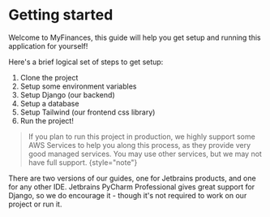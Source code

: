 # Getting started

Welcome to MyFinances, this guide will help you get setup and running this application for yourself!

Here's a brief logical set of steps to get setup:

<snippet id="setup-structure">

1. Clone the project
2. Setup some environment variables
3. Setup Django (our backend)
4. Setup a database
4. Setup Tailwind (our frontend css library)
5. Run the project!

</snippet>

> If you plan to run this project in production, we highly support some AWS Services to help you along this process,
as they provide very good managed services. You may use other services, but we may not have full support.
{style="note"}

There are two versions of our guides, one for Jetbrains products, and one for any other IDE. Jetbrains PyCharm Professional
gives great support for Django, so we do encourage it - though it's not required to work on our project or run it.